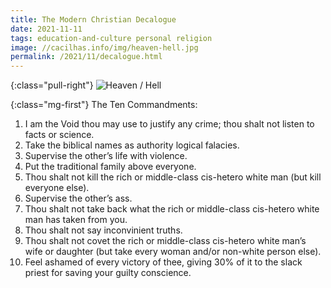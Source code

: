 ```yaml
---
title: The Modern Christian Decalogue
date: 2021-11-11
tags: education-and-culture personal religion
image: //cacilhas.info/img/heaven-hell.jpg
permalink: /2021/11/decalogue.html
---
```


{:class="pull-right"} <img alt="Heaven / Hell" src="{{{ image }}}" />

{:class="mg-first"} The Ten Commandments:

1. I am the Void thou may use to justify any crime; thou shalt not listen to
   facts or science.
1. Take the biblical names as authority logical falacies.
1. Supervise the other’s life with violence.
1. Put the traditional family above everyone.
1. Thou shalt not kill the rich or middle-class cis-hetero white man (but kill
   everyone else).
1. Supervise the other’s ass.
1. Thou shalt not take back what the rich or middle-class cis-hetero white man
   has taken from you.
1. Thou shalt not say inconvinient truths.
1. Thou shalt not covet the rich or middle-class cis-hetero white man’s wife
   or daughter (but take every woman and/or non-white person else).
1. Feel ashamed of every victory of thee, giving 30% of it to the slack priest
   for saving your guilty conscience.
